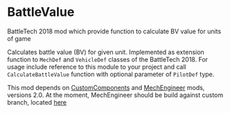 # BattleValue
BattleTech 2018 mod which provide function to calculate BV value for units of game

Calculates battle value (BV) for given unit. Implemented as extension function to `MechDef` and `VehicleDef` classes of the BattleTech 2018.
For usage include reference to this module to your project and call `CalculateBattleValue` function with optional parameter of `PilotDef` type.

This mod depends on [CustomComponents](https://github.com/BattletechModders/CustomComponents) and [MechEngineer](https://github.com/BattletechModders/MechEngineer) mods, versions 2.0. At the moment, MechEngineer should be build against custom branch, located [here](https://github.com/bhtrail/MechEngineer/tree/Engine_Publicized) 
